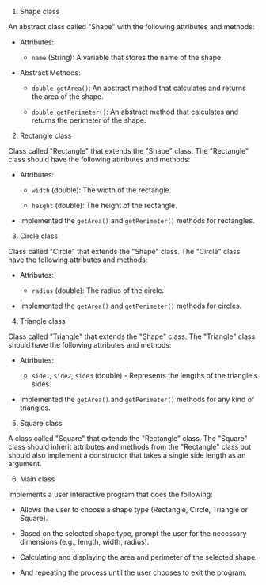 1. Shape class 

An abstract class called "Shape" with the following attributes and methods:

   - Attributes:

     - `name` (String): A variable that stores the name of the shape.

   - Abstract Methods:

     - `double getArea()`: An abstract method that calculates and returns the area of the shape.

     - `double getPerimeter()`: An abstract method that calculates and returns the perimeter of the shape.

2. Rectangle class 

Class called "Rectangle" that extends the "Shape" class. The "Rectangle" class should have the following attributes and methods:

   - Attributes:

     - `width` (double): The width of the rectangle.

     - `height` (double): The height of the rectangle.

   - Implemented the `getArea()` and `getPerimeter()` methods for rectangles.

3. Circle class

Class called "Circle" that extends the "Shape" class. The "Circle" class have the following attributes and methods:

   - Attributes:

     - `radius` (double): The radius of the circle.

   - Implemented the `getArea()` and `getPerimeter()` methods for circles.

4. Triangle class

Class called "Triangle" that extends the "Shape" class. The "Triangle" class should have the following attributes and methods:

   - Attributes:

     - `side1`, `side2`, `side3` (double) - Represents the lengths of the triangle's sides.

   - Implemented the `getArea()` and `getPerimeter()` methods for any kind of triangles.

5. Square class

A class called "Square" that extends the "Rectangle" class. The "Square" class should inherit attributes and methods from the "Rectangle" class but should also implement a constructor that takes a single side length as an argument.

6. Main class

Implements a user interactive program that does the following:

   - Allows the user to choose a shape type (Rectangle, Circle, Triangle or Square).

   - Based on the selected shape type, prompt the user for the necessary dimensions (e.g., length, width, radius).

   - Calculating and displaying the area and perimeter of the selected shape.

   - And repeating the process until the user chooses to exit the program.